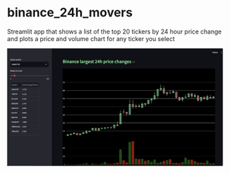 # binance_24h_movers

Streamlit app that shows a list of the top 20 tickers by 24 hour price change and plots a price and volume chart for any ticker you select

![Screenshot](/static/screenshot.png?raw=true")